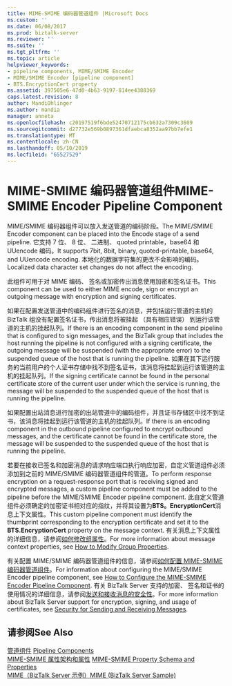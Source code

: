```yaml
---
title: MIME-SMIME 编码器管道组件 |Microsoft Docs
ms.custom: ''
ms.date: 06/08/2017
ms.prod: biztalk-server
ms.reviewer: ''
ms.suite: ''
ms.tgt_pltfrm: ''
ms.topic: article
helpviewer_keywords:
- pipeline components, MIME/SMIME Encoder
- MIME/SMIME Encoder [pipeline component]
- BTS.EncryptionCert property
ms.assetid: 397505e6-47d0-4b63-9197-814ee4388369
caps.latest.revision: 8
author: MandiOhlinger
ms.author: mandia
manager: anneta
ms.openlocfilehash: c20197519f6bde52470712175cb632a7309c3609
ms.sourcegitcommit: d27732e569b0897361dfaebca8352aa97bb7efe1
ms.translationtype: MT
ms.contentlocale: zh-CN
ms.lasthandoff: 05/10/2019
ms.locfileid: "65527529"
---
```

# <a name="mime-smime-encoder-pipeline-component"></a><span data-ttu-id="73ccf-102">MIME-SMIME 编码器管道组件</span><span class="sxs-lookup"><span data-stu-id="73ccf-102">MIME-SMIME Encoder Pipeline Component</span></span>
<span data-ttu-id="73ccf-103">MIME/SMIME 编码器组件可以放入发送管道的编码阶段。</span><span class="sxs-lookup"><span data-stu-id="73ccf-103">The MIME/SMIME Encoder component can be placed into the Encode stage of a send pipeline.</span></span> <span data-ttu-id="73ccf-104">它支持 7 位、 8 位、 二进制、 quoted printable，base64 和 UUencode 编码。</span><span class="sxs-lookup"><span data-stu-id="73ccf-104">It supports 7bit, 8bit, binary, quoted-printable, base64, and UUencode encoding.</span></span> <span data-ttu-id="73ccf-105">本地化的数据字符集的更改不会影响的编码。</span><span class="sxs-lookup"><span data-stu-id="73ccf-105">Localized data character set changes do not affect the encoding.</span></span>  
  
 <span data-ttu-id="73ccf-106">此组件可用于对 MIME 编码、 签名或加密传出消息使用加密和签名证书。</span><span class="sxs-lookup"><span data-stu-id="73ccf-106">This component can be used to either MIME encode, sign or encrypt an outgoing message with encryption and signing certificates.</span></span>  
  
 <span data-ttu-id="73ccf-107">如果在配置发送管道中的编码组件进行签名的消息，并包括运行管道的主机的 BizTalk 组没有配置签名证书，传出消息将被挂起 （具有相应错误） 到运行该管道的主机的挂起队列。</span><span class="sxs-lookup"><span data-stu-id="73ccf-107">If there is an encoding component in the send pipeline that is configured to sign messages, and the BizTalk group that includes the host running the pipeline is not configured with a signing certificate, the outgoing message will be suspended (with the appropriate error) to the suspended queue of the host that is running the pipeline.</span></span> <span data-ttu-id="73ccf-108">如果在其下运行服务的当前用户的个人证书存储中找不到签名证书，该消息将挂起到运行该管道的主机的挂起队列。</span><span class="sxs-lookup"><span data-stu-id="73ccf-108">If the signing certificate cannot be found in the personal certificate store of the current user under which the service is running, the message will be suspended to the suspended queue of the host that is running the pipeline.</span></span>  
  
 <span data-ttu-id="73ccf-109">如果配置出站消息进行加密的出站管道中的编码组件，并且证书存储区中找不到证书，该消息将挂起到运行该管道的主机的挂起队列。</span><span class="sxs-lookup"><span data-stu-id="73ccf-109">If there is an encoding component in the outbound pipeline configured to encrypt outbound messages, and the certificate cannot be found in the certificate store, the message will be suspended to the suspended queue of the host that is running the pipeline.</span></span>  
  
 <span data-ttu-id="73ccf-110">若要在接收已签名和加密消息的请求响应端口执行响应加密，自定义管道组件必须添加到之前的 MIME/SMIME 编码器管道组件的管道。</span><span class="sxs-lookup"><span data-stu-id="73ccf-110">To perform response encryption on a request-response port that is receiving signed and encrypted messages, a custom pipeline component must be added to the pipeline before the MIME/SMIME Encoder pipeline component.</span></span> <span data-ttu-id="73ccf-111">此自定义管道组件必须确定的加密证书相对应的指纹，并将其设置为**BTS。EncryptionCert**消息上下文属性。</span><span class="sxs-lookup"><span data-stu-id="73ccf-111">This custom pipeline component must identify the thumbprint corresponding to the encryption certificate and set it to the **BTS.EncryptionCert** property on the message context.</span></span> <span data-ttu-id="73ccf-112">有关消息上下文属性的详细信息，请参阅[如何修改组属性](../core/how-to-modify-group-properties.md)。</span><span class="sxs-lookup"><span data-stu-id="73ccf-112">For more information about message context properties, see [How to Modify Group Properties](../core/how-to-modify-group-properties.md).</span></span>  
  
 <span data-ttu-id="73ccf-113">有关配置 MIME/SMIME 编码器管道组件的信息，请参阅[如何配置 MIME-SMIME 编码器管道组件](../core/how-to-configure-the-mime-smime-encoder-pipeline-component.md)。</span><span class="sxs-lookup"><span data-stu-id="73ccf-113">For information about configuring the MIME/SMIME Encoder pipeline component, see [How to Configure the MIME-SMIME Encoder Pipeline Component](../core/how-to-configure-the-mime-smime-encoder-pipeline-component.md).</span></span> <span data-ttu-id="73ccf-114">有关 BizTalk Server 支持的加密、 签名和证书的使用情况的详细信息，请参阅[发送和接收消息的安全性](../core/security-for-sending-and-receiving-messages.md)。</span><span class="sxs-lookup"><span data-stu-id="73ccf-114">For more information about BizTalk Server support for encryption, signing, and usage of certificates, see [Security for Sending and Receiving Messages](../core/security-for-sending-and-receiving-messages.md).</span></span>  
  
## <a name="see-also"></a><span data-ttu-id="73ccf-115">请参阅</span><span class="sxs-lookup"><span data-stu-id="73ccf-115">See Also</span></span>  
 <span data-ttu-id="73ccf-116">[管道组件](../core/pipeline-components.md) </span><span class="sxs-lookup"><span data-stu-id="73ccf-116">[Pipeline Components](../core/pipeline-components.md) </span></span>  
 <span data-ttu-id="73ccf-117">[MIME-SMIME 属性架构和属性](../core/mime-smime-property-schema-and-properties.md) </span><span class="sxs-lookup"><span data-stu-id="73ccf-117">[MIME-SMIME Property Schema and Properties](../core/mime-smime-property-schema-and-properties.md) </span></span>  
 [<span data-ttu-id="73ccf-118">MIME（BizTalk Server 示例）</span><span class="sxs-lookup"><span data-stu-id="73ccf-118">MIME (BizTalk Server Sample)</span></span>](../core/mime-biztalk-server-sample.md)